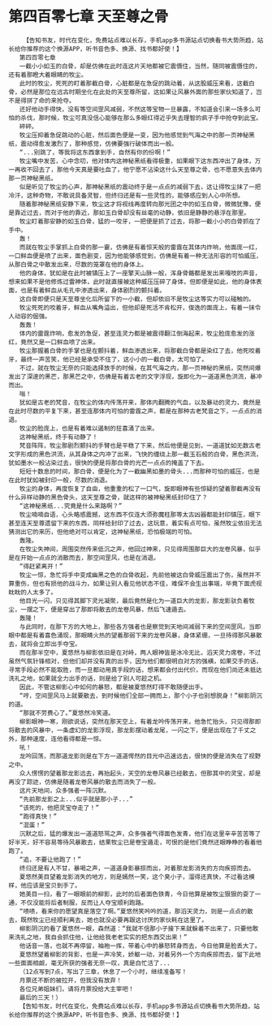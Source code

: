 # 第四百零七章 天至尊之骨
        【告知书友，时代在变化，免费站点难以长存，手机app多书源站点切换看书大势所趋，站长给你推荐的这个换源APP，听书音色多、换源、找书都好使！】
       第四百零七章
       一截小小如玉的白骨，却是仿佛在此时连这片天地都被它震慑住，当然，随同被震慑住的，还有着那瞪大着眼睛的牧尘。
       此时的牧尘，死死的盯着那截白骨，心脏都是在急促的跳动着，从这股威压来看，这截白骨，必然是那位在远古时期坐化在此处的天至尊所留，这如果让风暴外面的那些家伙知道了，岂不是得拼了命的来抢夺。
       还好他动手得快，没有等空间罡风减弱，不然这等宝物一旦暴露，不知道会引来一场多么可怕的杀伐，那时候，牧尘可真没信心能够在那么多眼红得近乎失去理智的疯子手中抢夺到此宝。
       砰砰。
       牧尘压抑着急促跳动的心脏，然后面色便是一变，因为他感觉到气海之中的那一页神秘黑纸，震动得愈发激烈了，那种感觉，仿佛要强行破体而出一般。
       “...别跳了，等我将这东西拿到手，自然有你的份啊！”
       牧尘嘴中发苦，心中念叨，他对体内这神秘黑纸看得极重，如果眼下这东西冲出了身体，万一再收不回去了，那他今天真是要吐血了，他宁愿不沾染这什么天至尊之骨，也不愿意失去体内那一页神秘黑纸。
       似是听见了牧尘的心声，那神秘黑纸的震动终于是一点点的减弱下去，这让得牧尘抹了一把冷汗，这种奇物，不敢说具备灵智，但终归还是有一些灵性的，能够感应到人心中所想。
       随着那神秘黑纸安静下来，牧尘这才将视线再度转向那光团之中的如玉白骨，微微犹豫，便是靠近过去，而对于他的靠近，那如玉白骨却没有丝毫的动静，依旧是静静的悬浮在那里。
       牧尘盯着那安静的如玉白骨，猛的一咬牙，一把便是抓了过去，将那一截小小的白骨抓在了手中。
       轰！
       而就在牧尘手掌抓上白骨的那一霎，仿佛是有着惊天般的雷霆在其体内炸响，他面庞一红，一口鲜血便是喷了出来，面色剧变，因为他能够感觉到，仿佛是有着一种无法形容的可怕威压，从那白骨之中散发出来，尽数的笼罩在他的身体上。
       他的身体，犹如是在此时被镇压上了一座擎天山脉一般，浑身骨骼都是发出来嘎吱的声音，想来如果不是他修炼过雷神体，此时就直接被这种威压压碎了身体，但即便是如此，他的身体表面，也是有着鲜血从毛孔中渗透出来，身体剧烈的颤抖着。
       这白骨即便只是天至尊坐化后所留下的一小截，但却依旧不是牧尘这等实力可以碰触的。
       牧尘死死的咬着牙，鲜血从嘴角溢出，但他却是死活不肯松开，俊逸的面庞上，有着一抹令人动容的倔强。
       轰轰！
       体内的雷霆炸响，愈发的急促，甚至连灵力都是被震得翻江倒海起来，牧尘脸庞愈发的涨红，竟然又是一口鲜血喷了出来。
       牧尘那握着白骨的手掌也是在颤抖着，鲜血渗透出来，将那截白骨都是染红了去，他死咬着牙，最终一声苦笑，他已经是承受不住了，这小小的一截白骨，太可怕了。
       不过，就在牧尘无奈的只能选择放手的时候，在其气海之内，那一页神秘的黑纸，突然间爆发出了深邃的黑芒，那黑芒之中，仿佛是有着古老的文字浮现，旋即化为一道道黑色洪流，暴冲而出。
       嗡！
       犹如是古老的梵音，在牧尘的体内传荡开来，那体内翻腾的气血，以及暴动的灵力，竟然是在此时尽数的平复下来，甚至连那体内可怕的雷霆之声，都是在那种古老梵音之下，一点点的消退。
       牧尘的脸庞上，也是有着难以遏制的狂喜涌了出来。
       这神秘黑纸，终于有动静了！
       梵音阵阵，牧尘那剧烈颤抖的手臂也是平稳了下来，然后他便是见到，一道道犹如无数古老文字形成的黑色洪流，从其身体之内冲了出来，飞快的缠绕上那一截玉石般的白骨，黑色洪流，犹如墨水一般沾染过去，很快的便是将那白骨的光芒一点点的掩盖了下去。
       短短十数息的时间，那白骨，便是化为了一截幽黑如墨的骨头...而那种可怕的威压，也是在此时犹如被封印一般，尽数的消退。
       牧尘的身体，再度恢复了自由，他重重的松了一口气，旋即眼神有些惊疑的望着那截再没有什么异样动静的黑色骨头，这天至尊之骨，就这样的被神秘黑纸封印住了？
       “这神秘黑纸...究竟是什么来路啊？”
       牧尘喃喃自语，心头略感震撼，这东西不仅连大须弥魔柱那等太古凶器都能封印镇压，眼下甚至连天至尊遗留下来的东西，同样给封印了过去，这玩意，着实有点可怕，虽然牧尘依旧无法猜测出它的来历，但他绝对可以肯定，这神秘黑纸，恐怕极端的可怕。
       轰隆。
       在牧尘失神间，周围突然传来低沉之声，他回过神来，只见得周围那巨大的龙卷风暴，似乎是在开始一点点的消散而去，那空间罡风，也是在消退。
       “得赶紧离开！”
       牧尘一惊，急忙将手中变成幽黑之色的白骨收起，先前他被这白骨威压震出了伤，虽然并不算重伤，但也有损他的战斗力，如果让别人看见他状态不佳，难保不会生出事端，毕竟下面虎视眈眈的人太多了。
       他目光一闪，只见得其脚下灵光凝聚，最后竟然是化为一道巨大的龙影，那龙影驮负着牧尘，一摆之下，便是穿出了那即将散去的龙卷风暴，然后飞速遁去。
       轰隆！
       与此同时，在那下方的大地上，那些各方强者也是察觉到天地间减弱下来的空间罡风，当即眼中都是有着喜色涌现，那眼睛火热的望着那弱下来的龙卷风暴，身体紧绷，一旦待得那风暴散去，就将会立即出手夺宝。
       而在那半空中，夏悠然与柳影依旧是在对峙，两人眼神皆是冰冷无比，滔天灵力席卷，不过虽然气氛针锋相对，但他们却并没有真的出手，因为他们都很明白对方的强横，如果交手的话，寻常手段必然不能取胜，而一旦都动用真手段的话，想来都会付出代价，而现在他们尚还未抵达洗礼之地，如果就全力出手的话，则是给了别人可趁之机。
       因此，不管这柳影心中如何的暴怒，都是被夏悠然盯得不敢随便出手。
       “哼，空间罡风马上就要散去，到时候他们全部一拥而上，那个小子也别想脱身！”柳影阴沉的道。
       “那就不劳费心了。”夏悠然冷笑道。
       柳影眼神一寒，刚欲说话，突然在那天空上，有着龙吟传荡开来，他急忙抬头，只见得那即将散去的风暴中，一条虚幻的龙影浮现，那龙影摆动着龙尾，一闪之下，便是出现在了千丈之外，那种速度，连他看得都是一惊。
       吼！
       龙吟回荡，而那道龙影则是在下方一道道愕然的目光中迅速远去，很快的便是消失在了视野之中。
       众人愣愣的望着那龙影远去，再抬起头，天空的龙卷风暴已经散去，但那其中的灵宝，却是再没了踪迹，仿佛是随着龙卷风暴的散去而消失了一般。
       这片天地间，众多强者一阵沉默。
       “先前那龙影之上...似乎就是那小子...”
       “该死的，他把灵宝夺走了！”
       “跑得真快！”
       “混蛋！”
       沉默之后，猛的爆发出一道道怒骂之声，众多强者气得面色发青，他们在这里辛辛苦苦等了好半天，好不容易等待风暴散去，结果牧尘已是卷宝遁走，可恨的是他们竟然还眼睁睁的看着他跑了。
       “追，不要让他跑了！”
       终归还是有人不甘，暴喝之声，一道道身影暴掠而出，对着那龙影消失的方向疾掠而去。
       夏悠然美目望着龙影消失的地方，则是嫣然一笑，这个臭小子，溜得还真快，不过看这模样，他应该是宝贝到手了。
       她美目一扫，看了一眼眼前的柳影，此时的后者面色铁青，今日他算是被牧尘狠狠的耍了一通，不仅没能将后者制服，反而让人夺宝顺利跑路。
       “啧啧，看来你的愿望真是落空了啊。”夏悠然笑吟吟的道，那滔天灵力，则是一点点的散去，既然牧尘已经顺利离去，她也就没必要再跟这讨厌的家伙耗在这里了。
       柳影阴沉的看了夏悠然一眼，森然道：“我就不信那小子接下来就躲着不出来了，只要他敢来洗礼之地，我自会抓住他，让他给我老老实实的把东西交出来！”
       他话音一落，也就不再停留，袖袍一挥，带着心中的暴怒转身而去，今日他算是脸丢大了。
       夏悠然望着柳影的背影，也是一声冷笑，娇躯一动，对着另外一个方向疾掠而去，留下此地一些面面相觑，毫无所获的强者无奈一叹，真是白忙活了...
       （12点写到7点，写出了三章，休息了一个小时，继续准备写！
       月票还不断的被拉开，但我没有放弃！
       各位兄弟姐妹们，请将月票投给大主宰吧！
       最后的三天！）
       【告知书友，时代在变化，免费站点难以长存，手机app多书源站点切换看书大势所趋，站长给你推荐的这个换源APP，听书音色多、换源、找书都好使！】